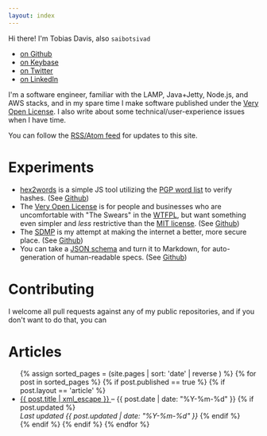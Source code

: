 ```yaml
---
layout: index
---
```


Hi there! I'm Tobias Davis, also `saibotsivad`

* [on Github](https://github.com/saibotsivad)
* [on Keybase](https://keybase.io/saibotsivad)
* [on Twitter](https://twitter.com/saibotsivad)
* [on LinkedIn](https://www.linkedin.com/in/saibotsivad)

I'm a software engineer, familiar with the LAMP, Java+Jetty, Node.js,
and AWS stacks, and in my spare time I make software published under the
[Very Open License](http://veryopenlicense.com). I also write about
some technical/user-experience issues when I have time.

You can follow the [RSS/Atom feed](/feed.xml) for updates to this site.

# Experiments

* [hex2words](https://tobiaslabs.github.io/hex2words/) is a simple JS tool utilizing the
	[PGP word list](https://en.wikipedia.org/wiki/PGP_word_list) to verify hashes.
	(See [Github](https://github.com/tobiaslabs/hex2words))
* The [Very Open License](http://veryopenlicense.com/) is for people and businesses
	who are uncomfortable with "The Swears" in the [WTFPL](http://www.wtfpl.net/),
	but want something even simpler and *less* restrictive than the
	[MIT license](http://opensource.org/licenses/MIT).
	(See [Github](https://github.com/saibotsivad/veryopenlicense))
* The [SDMP](https://sdmp.github.io/) is my attempt at making the internet a better,
	more secure place.
	(See [Github](https://github.com/sdmp/sdmp.github.io))
* You can take a [JSON schema](http://json-schema.org/) and turn it to
	Markdown, for auto-generation of human-readable specs.
	(See [Github](https://github.com/tobiaslabs/json-schema-to-markdown))

# Contributing

I welcome all pull requests against any of my public repositories, and
if you don't want to do that, you can 

# Articles

<ul>
{% assign sorted_pages = (site.pages | sort: 'date' | reverse ) %}
{% for post in sorted_pages %}
	{% if post.published == true %}
	{% if post.layout == 'article' %}
		<li>
			<a href="{{ site.url }}{{ post.url }}">
				{{ post.title | xml_escape }}
			</a>
			&ndash;
			{{ post.date | date: "%Y-%m-%d" }}
			{% if post.updated %}
				<br>
				<em>Last updated {{ post.updated | date: "%Y-%m-%d" }}</em>
			{% endif %}
		</li>
	{% endif %}
	{% endif %}
{% endfor %}
</ul>
